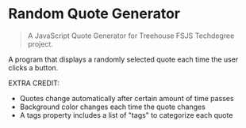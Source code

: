 # Random Quote Generator
> A JavaScript Quote Generator for Treehouse FSJS Techdegree project.

A program that displays a randomly selected quote each time the user clicks a button.

EXTRA CREDIT:
* Quotes change automatically after certain amount of time passes
* Background color changes each time the quote changes
* A tags property includes a list of "tags" to categorize each quote
